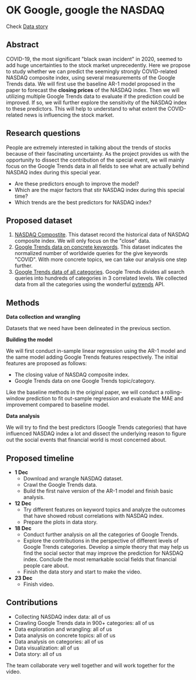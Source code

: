 # OK Google, google the NASDAQ

Check [Data story](https://adenosine-deaminase.github.io/generic.html)

## Abstract

COVID-19, the most significant "black swan incident" in 2020, seemed to add huge uncertainties to the stock market unprecedently. Here we propose to study whether we can predict the seemingly strongly COVID-related NASDAQ composite index, using several measurements of the Google Trends data. We will first use the baseline AR-1 model proposed in the paper to forecast the **closing prices** of the NASDAQ index. Then we will utilizing multiple Google Trends data to evaluate if the prediction could be improved. If so, we will further explore the sensitivity of the NASDAQ index to these predictors. This will help to understand to what extent the COVID-related news is influencing the stock market.

## Research questions

People are extremely interested in talking about the trends of stocks because of their fascinating uncertainty. As the project provides us with the opportunity to dissect the contribution of the special event, we will mainly focus on the Google Trends data in all fields to see what are actually behind NASDAQ index during this special year.

- Are these predictors enough to improve the model? 
- Which are the major factors that stir NASDAQ index during this special time? 
- Which trends are the best predictors for NASDAQ index? 

## Proposed dataset

1. [NASDAQ Compostite](https://www.marketwatch.com/investing/index/comp/charts?mod=mw_quote_tab). This dataset record the historical data of NASDAQ composite index. We will only focus on the "close" data.
3. [Google Trends data on concrete keywords](https://trends.google.com/trends/explore?q=COVID&geo=US). This dataset indicates the normalized number of worldwide queries for the give keywords "COVID". With more concrete topics, we can take our analysis one step further.
3. [Google Trends data of all categories](https://github.com/pat310/google-trends-api/wiki/Google-Trends-Categories). Google Trends divides all search queries into hundreds of categories in 3 correlated levels. We collected data from all the categories using the wonderful [pytrends](https://pypi.org/project/pytrends/) API.

## Methods

**Data collection and wrangling** 

Datasets that we need have been delineated in the previous section.

**Building the model**

We will first conduct in-sample linear regression using the AR-1 model and the same model adding Google Trends features respectively. The initial features are proposed as follows: 

- The closing value of NASDAQ composite index.
- Google Trends data on one Google Trends topic/category.

Like the baseline methods in the original paper, we will conduct a rolling-window prediction to fit out-sample regression and evaluate the MAE and improvement compared to baseline model. 

**Data analysis**

We will try to find the best predictors (Google Trends categories) that have influenced NASDAQ index a lot and dissect the underlying reason to figure out the social events that financial world is most concerned about.

## Proposed timeline

- **1 Dec**	 
	- Download and wrangle NASDAQ dataset. 
	- Crawl the Google Trends data.
	- Build the first naive version of the AR-1 model and finish basic analysis.
- **12 Dec**	
	- Try different features on keyword topics and analyze the outcomes that have showed robust correlations with NASDAQ index.
	- Prepare the plots in data story.
- **18 Dec**	
	- Conduct further analysis on all the categories of Google Trends. 
	- Explore the contributions in the perspective of different levels of Google Trends categories. Develop a simple theory that may help us find the social sector that may improve the prediction for NASDAQ index. Conclude the most remarkable social fields that financial people care about.
	- Finish the data story and start to make the video.
- **23 Dec**	
	- Finish video. 

 

## Contributions

+ Collecting NASDAQ index data: all of us
+ Crawling Google Trends data in 900+ categories: all of us
+ Data exploration and wrangling: all of us
+ Data analysis on concrete topics: all of us
+ Data analysis on categories: all of us
+ Data visualization: all of us
+ Data story: all of us

The team collaborate very well together and will work together for the video.